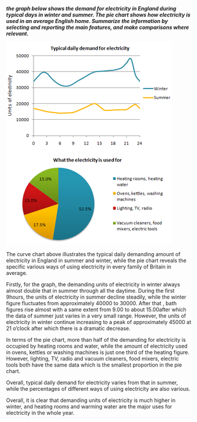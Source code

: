 _**the graph below shows the demand for electricity in England during typical days in winter and summer. The pie chart shows how electricity is used in an average English home. Summarize the information by selecting and reporting the main features, and make comparisons where relevant.**_

![](/assets/4-2.png)

The curve chart above illustrates the typical daily demanding amount of electricity in England in summer and winter, while the pie chart reveals the specific various ways of using electricity in every family of Britain in average.

Firstly, for the graph, the demanding units of electricity in winter always almost double that in summer through all the daytime. During the first 9hours, the units of electricity in summer decline steadily, while the winter figure fluctuates from approximately 40000 to 30000. After that , bath figures rise almost with a same extent from 9.00 to about 15.00after which the data of summer just varies in a very small range. However, the units of electricity in winter continue increasing to a peak of approximately 45000 at 21 o’clock after which there is a dramatic decrease.

In terms of the pie chart, more than half of the demanding for electricity is occupied by heating rooms and water, while the amount of electricity used in ovens, kettles or washing machines is just one third of the heating figure. However, lighting, TV, radio and vacuum cleaners, food mixers, electric tools both have the same data which is the smallest proportion in the pie chart.

Overall, typical daily demand for electricity varies from that in summer, while the percentages of different ways of using electricity are also various.

Overall, it is clear that demanding units of electricity is much higher in winter, and heating rooms and warming water are the major uses for electricity in the whole year.

